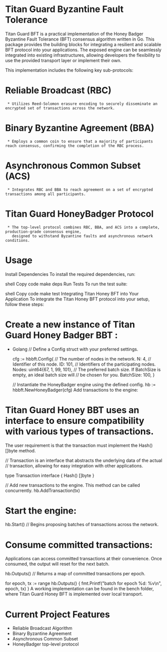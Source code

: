 # Titan Guard Byzantine Fault Tolerance
   Titan Guard BFT is a practical implementation of the Honey Badger Byzantine Fault Tolerance (BFT) consensus algorithm written in Go. 
   This package provides the building blocks for integrating a resilient and scalable BFT protocol into your applications.
   The exposed engine can be seamlessly integrated into existing infrastructures, allowing developers the flexibility to
   use the provided transport layer or implement their own.

   This implementation includes the following key sub-protocols:

   # Reliable Broadcast (RBC)
     * Utilizes Reed-Solomon erasure encoding to securely disseminate an encrypted set of transactions across the network.
   # Binary Byzantine Agreement (BBA)
     * Employs a common coin to ensure that a majority of participants reach consensus, confirming the completion of the RBC process.
   # Asynchronous Common Subset (ACS)
     * Integrates RBC and BBA to reach agreement on a set of encrypted transactions among all participants.
   # Titan Guard HoneyBadger Protocol
     * The top-level protocol combines RBC, BBA, and ACS into a complete, production-grade consensus engine, 
       designed to withstand Byzantine faults and asynchronous network conditions.

# Usage
  Install Dependencies
  To install the required dependencies, run:

  shell
  Copy code
  make deps
  Run Tests
  To run the test suite:

  shell
  Copy code
  make test
  Integrating Titan Honey BFT into Your Application
  To integrate the Titan Honey BFT protocol into your setup, follow these steps:

# Create a new instance of Titan Guard Honey Badger BBT : 
 
   * Golang // Define a Config struct with your preferred settings.
  
     cfg := hbbft.Config{
         // The number of nodes in the network.
         N: 4,
         // Identifier of this node.
         ID: 101,
         // Identifiers of the participating nodes.
         Nodes: uint64{67, 1, 99, 101},
         // The preferred batch size. If BatchSize is empty, an ideal batch size will
         // be chosen for you.
         BatchSize: 100,
     }
     
        // Instantiate the HoneyBadger engine using the defined config.
           hb := hbbft.NewHoneyBadger(cfg)
           Add transactions to the engine:
  
# Titan Guard Honey BBT uses an interface to ensure compatibility with various types of transactions.
   The user requirement is that the transaction must implement the Hash() []byte method.

  // Transaction is an interface that abstracts the underlying data of the actual
  // transaction, allowing for easy integration with other applications.
  
  type Transaction interface {
    Hash() []byte
  }
  
  // Add new transactions to the engine. This method can be called concurrently.
  hb.AddTransaction(tx)

# Start the engine:

  hb.Start() // Begins proposing batches of transactions across the network.

# Consume committed transactions:

  Applications can access committed transactions at their convenience. Once consumed, the output will reset for the next batch.
  
  hb.Outputs() // Returns a map of committed transactions per epoch.
  
  for epoch, tx := range hb.Outputs() {
    fmt.Printf("batch for epoch %d: %v\n", epoch, tx)
  }
  A working implementation can be found in the bench folder, where Titan Guard Honey BFT is implemented over local transport.

# Current Project Features
   * Reliable Broadcast Algorithm
   * Binary Byzantine Agreement
   * Asynchronous Common Subset
   * HoneyBadger top-level protocol
